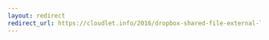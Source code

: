 ```yaml
---
layout: redirect
redirect_url: https://cloudlet.info/2016/dropbox-shared-file-external-link
---
```

